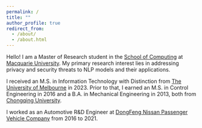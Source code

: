 ```yaml
---
permalink: /
title: ""   
author_profile: true
redirect_from: 
  - /about/
  - /about.html
---
```


<!-- ---
permalink: /
title: "About"
author_profile: true
redirect_from: 
  - /about/
  - /about.html
--- -->

Hello! I am a Master of Research student in the <a href="https://www.mq.edu.au/faculty-of-science-and-engineering/departments-and-schools/school-of-computing">School of Computing</a> at <a href="https://www.mq.edu.au/">Macquarie University</a>. My primary research interest lies in addressing privacy and security threats to NLP models and their applications.

I received an M.S. in Information Technology with Distinction from <a href="https://www.unimelb.edu.au/">The University of Melbourne</a> in 2023. Prior to that, I earned an M.S. in Control Engineering in 2016 and a B.A. in Mechanical Engineering in 2013, both from <a href="https://english.cqu.edu.cn/">Chongqing University</a>.

I worked as an Automotive R&D Engineer at <a href="https://www.dongfeng-nissan.com.cn/">DongFeng Nissan Passenger Vehicle Company</a> from 2016 to 2021.